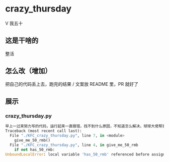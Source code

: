 # crazy_thursday
V 我五十

## 这是干啥的

整活

## 怎么改（增加）

把自己的代码丢上去，跑完的结果 / 文案放 README 里，PR 就好了

## 展示

### crazy_thursday.py

```python
早上一过来努力写的代码，运行起来一直报错，找不到什么原因，不知道怎么解决，球球大佬帮我看下！以下是报错信息：
Traceback (most recent call last):
  File "./KFC_crazy_thursday.py", line 7, in <module>
    give_me_50_rmb()
  File "./KFC_crazy_thursday.py", line 4, in give_me_50_rmb
    if not has_50_rmb:
UnboundLocalError: local variable 'has_50_rmb' referenced before assignment
```
